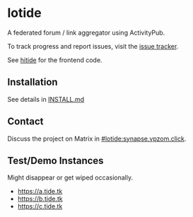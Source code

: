 # lotide
A federated forum / link aggregator using ActivityPub.

To track progress and report issues, visit the [issue tracker](https://todo.sr.ht/~vpzom/lotide).

See [hitide](https://git.sr.ht/~vpzom/hitide) for the frontend code.

## Installation
See details in [INSTALL.md](https://git.sr.ht/~vpzom/lotide/tree/master/doc/INSTALL.md)

## Contact
Discuss the project on Matrix in [#lotide:synapse.vpzom.click](https://matrix.to/#/#lotide:synapse.vpzom.click).

## Test/Demo Instances
Might disappear or get wiped occasionally.

 - https://a.tide.tk
 - https://b.tide.tk
 - https://c.tide.tk
